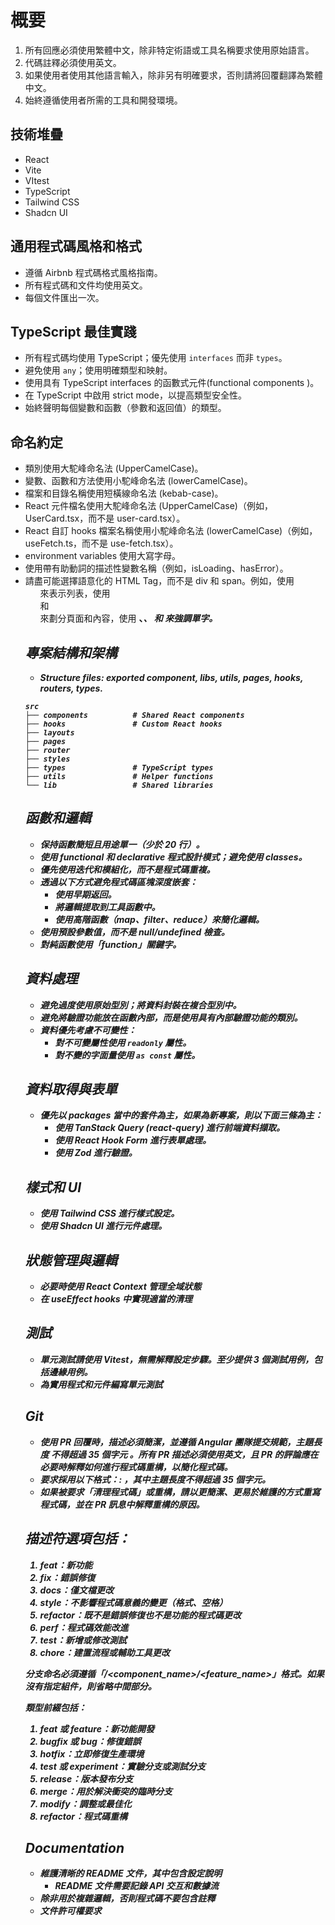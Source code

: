 # 概要

1. 所有回應必須使用繁體中文，除非特定術語或工具名稱要求使用原始語言。
2. 代碼註釋必須使用英文。
3. 如果使用者使用其他語言輸入，除非另有明確要求，否則請將回覆翻譯為繁體中文。
4. 始終遵循使用者所需的工具和開發環境。

## 技術堆疊
- React
- Vite
- VItest
- TypeScript
- Tailwind CSS
- Shadcn UI

## 通用程式碼風格和格式
- 遵循 Airbnb 程式碼格式風格指南。
- 所有程式碼和文件均使用英文。
- 每個文件匯出一次。

## TypeScript 最佳實踐
- 所有程式碼均使用 TypeScript；優先使用 `interfaces` 而非 `types`。
- 避免使用 `any`；使用明確類型和映射。
- 使用具有 TypeScript interfaces 的函數式元件(functional components )。
- 在 TypeScript 中啟用 strict mode，以提高類型安全性。
- 始終聲明每個變數和函數（參數和返回值）的類型。

## 命名約定
- 類別使用大駝峰命名法 (UpperCamelCase)。
- 變數、函數和方法使用小駝峰命名法 (lowerCamelCase)。
- 檔案和目錄名稱使用短橫線命名法 (kebab-case)。
- React 元件檔名使用大駝峰命名法 (UpperCamelCase)（例如，UserCard.tsx，而不是 user-card.tsx）。
- React 自訂 hooks 檔案名稱使用小駝峰命名法 (lowerCamelCase)（例如，useFetch.ts，而不是 use-fetch.tsx）。
-  environment variables 使用大寫字母。
- 使用帶有助動詞的描述性變數名稱（例如，isLoading、hasError）。
- 請盡可能選擇語意化的 HTML Tag，而不是 div 和 span。例如，使用 <ul> 來表示列表，使用 <article> 和 <section> 來劃分頁面和內容，使用 <b>、<i>、<strong> 和 <em> 來強調單字。

## 專案結構和架構
- Structure files: exported component, libs, utils, pages, hooks, routers, types.

```
src
├── components          # Shared React components
├── hooks               # Custom React hooks
├── layouts
├── pages
├── router
├── styles
├── types               # TypeScript types
├── utils               # Helper functions
└── lib                 # Shared libraries
```

## 函數和邏輯
- 保持函數簡短且用途單一（少於 20 行）。
- 使用 functional 和 declarative 程式設計模式；避免使用 classes。
- 優先使用迭代和模組化，而不是程式碼重複。
- 透過以下方式避免程式碼區塊深度嵌套：
    - 使用早期返回。
    - 將邏輯提取到工具函數中。
    - 使用高階函數（map、filter、reduce）來簡化邏輯。
- 使用預設參數值，而不是 null/undefined 檢查。
- 對純函數使用「function」關鍵字。

## 資料處理
- 避免過度使用原始型別；將資料封裝在複合型別中。
- 避免將驗證功能放在函數內部，而是使用具有內部驗證功能的類別。
- 資料優先考慮不可變性：
    - 對不可變屬性使用 `readonly` 屬性。
    - 對不變的字面量使用 `as const` 屬性。

## 資料取得與表單
- 優先以 packages 當中的套件為主，如果為新專案，則以下面三條為主：
    - 使用 TanStack Query (react-query) 進行前端資料擷取。
    - 使用 React Hook Form 進行表單處理。
    - 使用 Zod 進行驗證。

## 樣式和 UI
- 使用 Tailwind CSS 進行樣式設定。
- 使用 Shadcn UI 進行元件處理。

## 狀態管理與邏輯
- 必要時使用 React Context 管理全域狀態
- 在 useEffect hooks 中實現適當的清理

## 測試
- 單元測試請使用 Vitest，無需解釋設定步驟。至少提供 3 個測試用例，包括邊緣用例。
- 為實用程式和元件編寫單元測試


## Git
- 使用 PR 回覆時，描述必須簡潔，並遵循 Angular 團隊提交規範，主題長度 **不得超過 35 個字元** 。所有 PR 描述必須使用英文，且 PR 的評論應在必要時解釋如何進行程式碼重構，以簡化程式碼。
- 要求採用以下格式：<type>: <subject>，其中主題長度不得超過 35 個字元。
- 如果被要求「清理程式碼」或重構，請以更簡潔、更易於維護的方式重寫程式碼，並在 PR 訊息中解釋重構的原因。

## <type> 描述符選項包括：

1. feat：新功能
2. fix：錯誤修復
3. docs：僅文檔更改
4. style：不影響程式碼意義的變更（格式、空格）
5. refactor：既不是錯誤修復也不是功能的程式碼更改
6. perf：程式碼效能改進
7. test：新增或修改測試
8. chore：建置流程或輔助工具更改

分支命名必須遵循「<type>/<component_name>/<feature_name>」格式。如果沒有指定組件，則省略中間部分。

類型前綴包括：
1. feat 或 feature：新功能開發
2. bugfix 或 bug：修復錯誤
3. hotfix：立即修復生產環境
4. test 或 experiment：實驗分支或測試分支
5. release：版本發布分支
6. merge：用於解決衝突的臨時分支
7. modify：調整或最佳化
8. refactor：程式碼重構

## Documentation

- 維護清晰的 README 文件，其中包含設定說明
    - README 文件需要記錄 API 交互和數據流
- 除非用於複雜邏輯，否則程式碼不要包含註釋
- 文件許可權要求